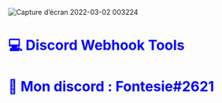 ![Capture d’écran 2022-03-02 003224](https://user-images.githubusercontent.com/57833419/156266865-2ae84e1c-c983-448e-a70a-622bda87363e.png)

<h1 style="color:blue;">💻 Discord Webhook Tools</h1>
<h1 style="color:blue;">📶 Mon discord : Fontesie#2621</h1>
